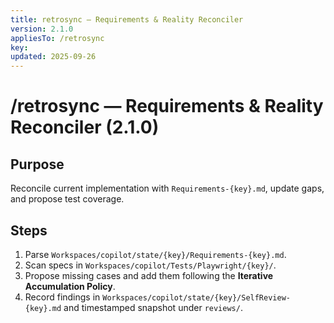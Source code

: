 ```yaml
---
title: retrosync — Requirements & Reality Reconciler
version: 2.1.0
appliesTo: /retrosync
key: 
updated: 2025-09-26
---
```

# /retrosync — Requirements & Reality Reconciler (2.1.0)

## Purpose
Reconcile current implementation with `Requirements-{key}.md`, update gaps, and propose test coverage.

## Steps
1. Parse `Workspaces/copilot/state/{key}/Requirements-{key}.md`.
2. Scan specs in `Workspaces/copilot/Tests/Playwright/{key}/`.
3. Propose missing cases and add them following the **Iterative Accumulation Policy**.
4. Record findings in `Workspaces/copilot/state/{key}/SelfReview-{key}.md` and timestamped snapshot under `reviews/`.
